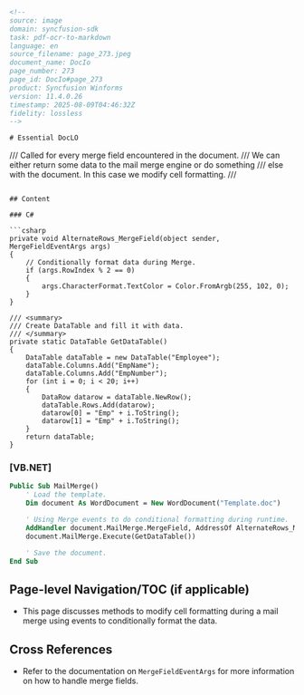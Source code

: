 ```html
<!--
source: image
domain: syncfusion-sdk
task: pdf-ocr-to-markdown
language: en
source_filename: page_273.jpeg
document_name: DocIo
page_number: 273
page_id: DocIo#page_273
product: Syncfusion Winforms
version: 11.4.0.26
timestamp: 2025-08-09T04:46:32Z
fidelity: lossless
-->

# Essential DocLO

```
/// Called for every merge field encountered in the document.
/// We can either return some data to the mail merge engine or do something
/// else with the document. In this case we modify cell formatting.
/// </summary>
```

## Content

### C#

```csharp
private void AlternateRows_MergeField(object sender, MergeFieldEventArgs args)
{
    // Conditionally format data during Merge.
    if (args.RowIndex % 2 == 0)
    {
        args.CharacterFormat.TextColor = Color.FromArgb(255, 102, 0);
    }
}

/// <summary>
/// Create DataTable and fill it with data.
/// </summary>
private static DataTable GetDataTable()
{
    DataTable dataTable = new DataTable("Employee");
    dataTable.Columns.Add("EmpName");
    dataTable.Columns.Add("EmpNumber");
    for (int i = 0; i < 20; i++)
    {
        DataRow datarow = dataTable.NewRow();
        dataTable.Rows.Add(datarow);
        datarow[0] = "Emp" + i.ToString();
        datarow[1] = "Emp" + i.ToString();
    }
    return dataTable;
}
```

### [VB.NET]

```vb
Public Sub MailMerge()
    ' Load the template.
    Dim document As WordDocument = New WordDocument("Template.doc")

    ' Using Merge events to do conditional formatting during runtime.
    AddHandler document.MailMerge.MergeField, AddressOf AlternateRows_MergeField
    document.MailMerge.Execute(GetDataTable())

    ' Save the document.
End Sub
```

## Page-level Navigation/TOC (if applicable)
- This page discusses methods to modify cell formatting during a mail merge using events to conditionally format the data.

## Cross References
- Refer to the documentation on `MergeFieldEventArgs` for more information on how to handle merge fields.

<!-- tags: DocIO, mail merge, merge events, cell formatting, data manipulation keywords: [mail merge, merge events, cell formatting, data manipulation, AlternateRows_MergeField, GetDataTable] -->
```